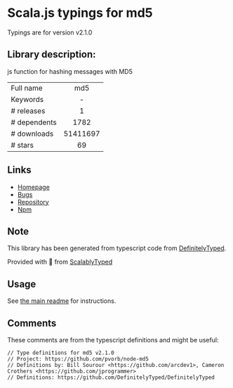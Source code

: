 
# Scala.js typings for md5

Typings are for version v2.1.0

## Library description:
js function for hashing messages with MD5

|                    |                 |
| ------------------ | :-------------: |
| Full name          | md5 |
| Keywords           | - |
| # releases         | 1 |
| # dependents       | 1782 |
| # downloads        | 51411697 |
| # stars            | 69 |

## Links
- [Homepage](https://github.com/pvorb/node-md5#readme)
- [Bugs](https://github.com/pvorb/node-md5/issues)
- [Repository](https://github.com/pvorb/node-md5)
- [Npm](https://www.npmjs.com/package/md5)
    


## Note
This library has been generated from typescript code from [DefinitelyTyped](https://definitelytyped.org).

Provided with :purple_heart: from [ScalablyTyped](https://github.com/oyvindberg/ScalablyTyped)

## Usage
See [the main readme](../../readme.md) for instructions.

## Comments

These comments are from the typescript definitions and might be useful:
```
// Type definitions for md5 v2.1.0
// Project: https://github.com/pvorb/node-md5
// Definitions by: Bill Sourour <https://github.com/arcdev1>, Cameron Crothers <https://github.com/jprogrammer>
// Definitions: https://github.com/DefinitelyTyped/DefinitelyTyped

```

